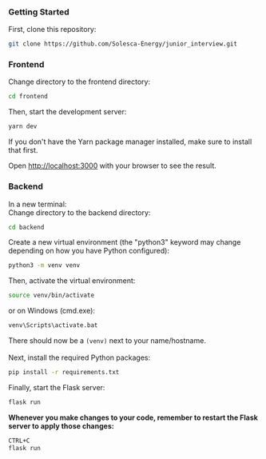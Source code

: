### Getting Started

First, clone this repository:

```bash
git clone https://github.com/Solesca-Energy/junior_interview.git
```

### Frontend

Change directory to the frontend directory:

```bash
cd frontend
```

Then, start the development server:

```bash
yarn dev
```

If you don't have the Yarn package manager installed, make sure to install that first.

Open <a href='http://localhost:3000' target='_blank'>http://localhost:3000</a> with your browser to see the result.

### Backend

In a new terminal:\
Change directory to the backend directory:

```bash
cd backend
```

Create a new virtual environment (the "python3" keyword may change depending on how you have Python configured):

```bash
python3 -m venv venv
```

Then, activate the virtual environment:

```bash
source venv/bin/activate
```

or on Windows (cmd.exe):

```bash
venv\Scripts\activate.bat
```

There should now be a `(venv)` next to your name/hostname.\
\
Next, install the required Python packages:

```bash
pip install -r requirements.txt
```

Finally, start the Flask server:

```bash
flask run
```

**Whenever you make changes to your code, remember to restart the Flask server to apply those changes:**

```bash
CTRL+C
flask run
```
